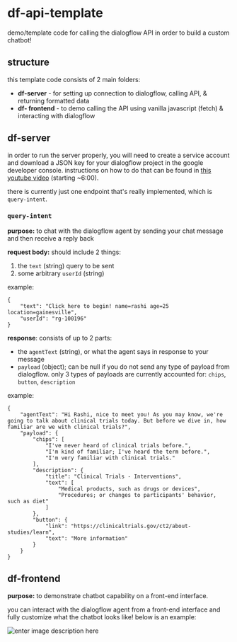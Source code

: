 # df-api-template
demo/template code for calling the dialogflow API in order to build a custom chatbot! 

## structure
this template code consists of 2 main folders:
* **df-server** - for setting up connection to dialogflow, calling API, & returning formatted data
* **df- frontend** - to demo calling the API using vanilla javascript (fetch) & interacting with dialogflow

## df-server
in order to run the server properly, you will need to create a service account and download a JSON key for your dialogflow project in the google developer console. instructions on how to do that can be found in [this youtube video](https://www.youtube.com/watch?v=F2ibS4gcglY) (starting ~6:00).

there is currently just one endpoint that's really implemented, which is `query-intent`. 

### `query-intent`
**purpose:** to chat with the dialogflow agent by sending your chat message and then receive a reply back

**request body:** should include 2 things: 
1. the `text` (string) query to be sent
2. some arbitrary `userId` (string)

example:
```
{
	"text": "Click here to begin! name=rashi age=25 location=gainesville",
	"userId": "rg-100196"
}
```

**response**: consists of up to 2 parts:
* the `agentText` (string), or what the agent says in response to your message
* `payload` (object); can be null if you do not send any type of payload from dialogflow. only 3 types of payloads are currently accounted for: `chips`, `button`, `description`

example:
```
{
    "agentText": "Hi Rashi, nice to meet you! As you may know, we're going to talk about clinical trials today. But before we dive in, how familiar are we with clinical trials?",
    "payload": {
        "chips": [
            "I've never heard of clinical trials before.",
            "I'm kind of familiar; I've heard the term before.",
            "I'm very familiar with clinical trials."
        ],
        "description": {
		    "title": "Clinical Trials - Interventions",
		    "text": [
		        "Medical products, such as drugs or devices",
		        "Procedures; or changes to participants' behavior, such as diet"
		    ]
		},
		"button": {
		    "link": "https://clinicaltrials.gov/ct2/about-studies/learn",
		    "text": "More information"
		}
    }
}
```

## df-frontend
**purpose:** to demonstrate chatbot capability on a front-end interface.

you can interact with the dialogflow agent from a front-end interface and fully customize what the chatbot looks like! below is an example:

![enter image description here](https://i.imgur.com/xV4DL8d.gif)



